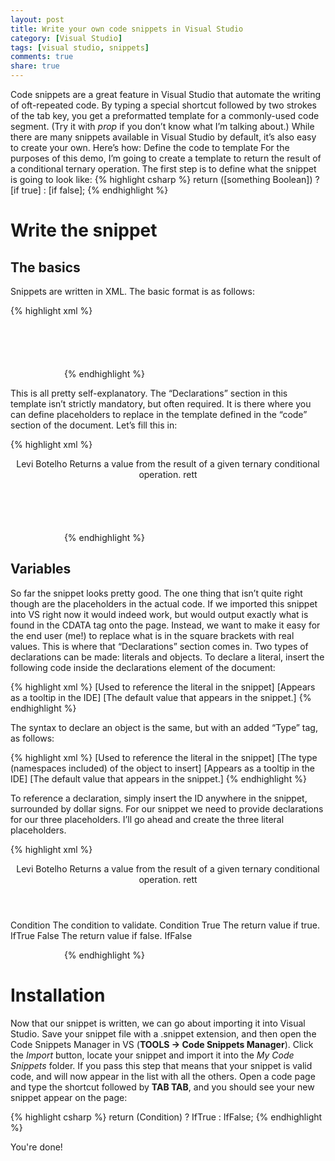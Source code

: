 ```yaml
---
layout: post
title: Write your own code snippets in Visual Studio
category: [Visual Studio]
tags: [visual studio, snippets]
comments: true
share: true
---
```

Code snippets are a great feature in Visual Studio that automate the writing of oft-repeated code. By typing a special shortcut followed by two strokes of the tab key, you get a preformatted template for a commonly-used code segment. (Try it with *prop* if you don’t know what I’m talking about.)
While there are many snippets available in Visual Studio by default, it’s also easy to create your own. Here’s how:
Define the code to template
For the purposes of this demo, I’m going to create a template to return the result of a conditional ternary operation. The first step is to define what the snippet is going to look like:
<a id="more"></a><a id="more-952"></a>
{% highlight csharp %}
return ([something Boolean]) ? [if true] : [if false];
{% endhighlight %}

# Write the snippet

## The basics

Snippets are written in XML. The basic format is as follows:

{% highlight xml %}
<?xml version="1.0" encoding="utf-8" ?>
<CodeSnippets xmlns="http://schemas.microsoft.com/VisualStudio/2005/CodeSnippet">
    <CodeSnippet Format="1.0.0">
        <Header>
            <Title></Title>
            <Author></Author>
            <Description></Description>
            <Shortcut></Shortcut>
        </Header>
        <Snippet>
            <Declarations>
                <!-- This section is optional. -->
            </Declarations>
            <Code Language="csharp">
                <![CDATA[ CODE GOES HERE ]]>
            </Code>
        </Snippet>
    </CodeSnippet>
</CodeSnippets>
{% endhighlight %}

This is all pretty self-explanatory. The “Declarations” section in this template isn’t strictly mandatory, but often required. It is there where you can define placeholders to replace in the template defined in the “code” section of the document. Let’s fill this in:

{% highlight xml %}
<?xml version="1.0" encoding="utf-8" ?>
<CodeSnippets xmlns="http://schemas.microsoft.com/VisualStudio/2005/CodeSnippet">
    <CodeSnippet Format="1.0.0">
        <Header>
            <Title>Return Ternary Conditional</Title>
            <Author>Levi Botelho</Author>
            <Description>
                Returns a value from the result of a given ternary conditional operation.
            </Description>
            <Shortcut>rett</Shortcut>
        </Header>
        <Snippet>
            <Declarations>
                <!-- This section is optional. -->
            </Declarations>
            <Code Language="csharp">
                <![CDATA[return ([something Boolean]) ? [if true] : [if false];]]>
            </Code>
        </Snippet>
    </CodeSnippet>
</CodeSnippets>
{% endhighlight %}

## Variables

So far the snippet looks pretty good. The one thing that isn’t quite right though are the placeholders in the actual code. If we imported this snippet into VS right now it would indeed work, but would output exactly what is found in the CDATA tag onto the page. Instead, we want to make it easy for the end user (me!) to replace what is in the square brackets with real values. This is where that “Declarations” section comes in.
Two types of declarations can be made: literals and objects.
To declare a literal, insert the following code inside the declarations element of the document:

{% highlight xml %}
<ID>[Used to reference the literal in the snippet]</ID>
<ToolTip>[Appears as a tooltip in the IDE]</ToolTip>
<Default>[The default value that appears in the snippet.]</Default>
{% endhighlight %}

The syntax to declare an object is the same, but with an added “Type” tag, as follows:

{% highlight xml %}
<ID>[Used to reference the literal in the snippet]</ID>
<Type>[The type (namespaces included) of the object to insert]</Type>
<ToolTip>[Appears as a tooltip in the IDE]</ToolTip>
<Default>[The default value that appears in the snippet.]</Default>
{% endhighlight %}

To reference a declaration, simply insert the ID anywhere in the snippet, surrounded by dollar signs. For our snippet we need to provide declarations for our three placeholders. I’ll go ahead and create the three literal placeholders.

{% highlight xml %}
<?xml version="1.0" encoding="utf-8" ?>
<CodeSnippets xmlns="http://schemas.microsoft.com/VisualStudio/2005/CodeSnippet">
    <CodeSnippet Format="1.0.0">
        <Header>
            <Title>Return Ternary Conditional</Title>
            <Author>Levi Botelho</Author>
            <Description>
                Returns a value from the result of a given ternary conditional operation.
            </Description>
            <Shortcut>rett</Shortcut>
        </Header>
        <Snippet>
            <Declarations>
                <Literal>
                    <ID>Condition</ID>
                    <ToolTip>The condition to validate.</ToolTip>
                    <Default>Condition</Default>
                </Literal>
                <Literal>
                    <ID>True</ID>
                    <ToolTip>The return value if true.</ToolTip>
                    <Default>IfTrue</Default>
                </Literal>
                <Literal>
                    <ID>False</ID>
                    <ToolTip>The return value if false.</ToolTip>
                    <Default>IfFalse</Default>
                </Literal>
            </Declarations>
            <Code Language="csharp">
                <![CDATA[return ($Condition$) ? $True$ : $False$;]]>
            </Code>
        </Snippet>
    </CodeSnippet>
</CodeSnippets>
{% endhighlight %}

# Installation

Now that our snippet is written, we can go about importing it into Visual Studio. Save your snippet file with a .snippet extension, and then open the Code Snippets Manager in VS (**TOOLS -> Code Snippets Manager</strong>). Click the *Import</em> button, locate your snippet and import it into the <em>My Code Snippets* folder. If you pass this step that means that your snippet is valid code, and will now appear in the list with all the others. Open a code page and type the shortcut followed by <strong>TAB TAB**, and you should see your new snippet appear on the page:

{% highlight csharp %}
return (Condition) ? IfTrue : IfFalse;
{% endhighlight %}

You're done!

